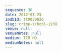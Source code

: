 ```yaml
---
sequence: 30
date: 2012-01-25
imdbId: tt0030026
slug: crime-school-1938
venue: null
venueNotes: null
medium: TCM HD
mediumNotes: null
---
```

